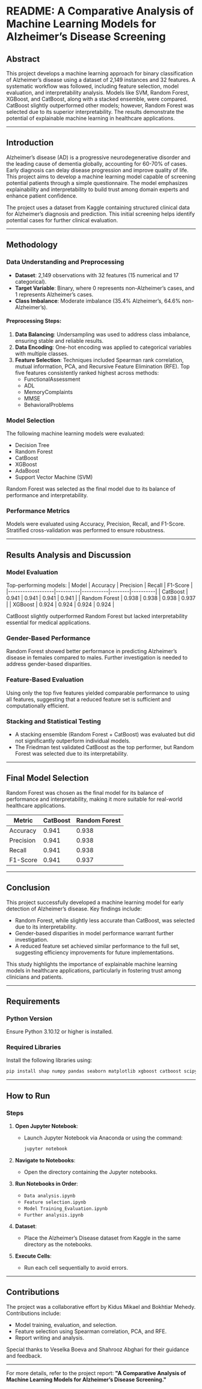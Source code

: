 # README: A Comparative Analysis of Machine Learning Models for Alzheimer’s Disease Screening

## Abstract

This project develops a machine learning approach for binary classification of Alzheimer’s disease using a dataset of 2,149 instances and 32 features. A systematic workflow was followed, including feature selection, model evaluation, and interpretability analysis. Models like SVM, Random Forest, XGBoost, and CatBoost, along with a stacked ensemble, were compared. CatBoost slightly outperformed other models; however, Random Forest was selected due to its superior interpretability. The results demonstrate the potential of explainable machine learning in healthcare applications.

---

## Introduction

Alzheimer’s disease (AD) is a progressive neurodegenerative disorder and the leading cause of dementia globally, accounting for 60-70% of cases. Early diagnosis can delay disease progression and improve quality of life. This project aims to develop a machine learning model capable of screening potential patients through a simple questionnaire. The model emphasizes explainability and interpretability to build trust among domain experts and enhance patient confidence.

The project uses a dataset from Kaggle containing structured clinical data for Alzheimer’s diagnosis and prediction. This initial screening helps identify potential cases for further clinical evaluation.

---

## Methodology

### Data Understanding and Preprocessing
- **Dataset**: 2,149 observations with 32 features (15 numerical and 17 categorical).
- **Target Variable**: Binary, where 0 represents non-Alzheimer’s cases, and 1 represents Alzheimer’s cases.
- **Class Imbalance**: Moderate imbalance (35.4% Alzheimer’s, 64.6% non-Alzheimer’s).

#### Preprocessing Steps:
1. **Data Balancing**: Undersampling was used to address class imbalance, ensuring stable and reliable results.
2. **Data Encoding**: One-hot encoding was applied to categorical variables with multiple classes.
3. **Feature Selection**: Techniques included Spearman rank correlation, mutual information, PCA, and Recursive Feature Elimination (RFE). Top five features consistently ranked highest across methods: 
   - FunctionalAssessment
   - ADL
   - MemoryComplaints
   - MMSE
   - BehavioralProblems

### Model Selection
The following machine learning models were evaluated:
- Decision Tree
- Random Forest
- CatBoost
- XGBoost
- AdaBoost
- Support Vector Machine (SVM)

Random Forest was selected as the final model due to its balance of performance and interpretability.

### Performance Metrics
Models were evaluated using Accuracy, Precision, Recall, and F1-Score. Stratified cross-validation was performed to ensure robustness.

---

## Results Analysis and Discussion

### Model Evaluation
Top-performing models:
| Model            | Accuracy | Precision | Recall | F1-Score |
|-------------------|----------|-----------|--------|----------|
| CatBoost         | 0.941    | 0.941     | 0.941  | 0.941    |
| Random Forest    | 0.938    | 0.938     | 0.938  | 0.937    |
| XGBoost          | 0.924    | 0.924     | 0.924  | 0.924    |

CatBoost slightly outperformed Random Forest but lacked interpretability essential for medical applications.

### Gender-Based Performance
Random Forest showed better performance in predicting Alzheimer’s disease in females compared to males. Further investigation is needed to address gender-based disparities.

### Feature-Based Evaluation
Using only the top five features yielded comparable performance to using all features, suggesting that a reduced feature set is sufficient and computationally efficient.

### Stacking and Statistical Testing
- A stacking ensemble (Random Forest + CatBoost) was evaluated but did not significantly outperform individual models.
- The Friedman test validated CatBoost as the top performer, but Random Forest was selected due to its interpretability.

---

## Final Model Selection
Random Forest was chosen as the final model for its balance of performance and interpretability, making it more suitable for real-world healthcare applications.

| Metric         | CatBoost | Random Forest |
|----------------|----------|---------------|
| Accuracy       | 0.941    | 0.938         |
| Precision      | 0.941    | 0.938         |
| Recall         | 0.941    | 0.938         |
| F1-Score       | 0.941    | 0.937         |

---

## Conclusion

This project successfully developed a machine learning model for early detection of Alzheimer’s disease. Key findings include:
- Random Forest, while slightly less accurate than CatBoost, was selected due to its interpretability.
- Gender-based disparities in model performance warrant further investigation.
- A reduced feature set achieved similar performance to the full set, suggesting efficiency improvements for future implementations.

This study highlights the importance of explainable machine learning models in healthcare applications, particularly in fostering trust among clinicians and patients.

---

## Requirements

### Python Version
Ensure Python 3.10.12 or higher is installed.

### Required Libraries
Install the following libraries using:
```bash
pip install shap numpy pandas seaborn matplotlib xgboost catboost scipy scikit-learn
```

---

## How to Run

### Steps
1. **Open Jupyter Notebook**:
   - Launch Jupyter Notebook via Anaconda or using the command:
     ```bash
     jupyter notebook
     ```

2. **Navigate to Notebooks**:
   - Open the directory containing the Jupyter notebooks.

3. **Run Notebooks in Order**:
   - `Data analysis.ipynb`
   - `Feature selection.ipynb`
   - `Model Training_Evaluation.ipynb`
   - `Further analysis.ipynb`

4. **Dataset**:
   - Place the Alzheimer’s Disease dataset from Kaggle in the same directory as the notebooks.

5. **Execute Cells**:
   - Run each cell sequentially to avoid errors.

---

## Contributions

The project was a collaborative effort by Kidus Mikael and Bokhtiar Mehedy. Contributions include:
- Model training, evaluation, and selection.
- Feature selection using Spearman correlation, PCA, and RFE.
- Report writing and analysis.

Special thanks to Veselka Boeva and Shahrooz Abghari for their guidance and feedback.

---

For more details, refer to the project report: **"A Comparative Analysis of Machine Learning Models for Alzheimer’s Disease Screening."**
